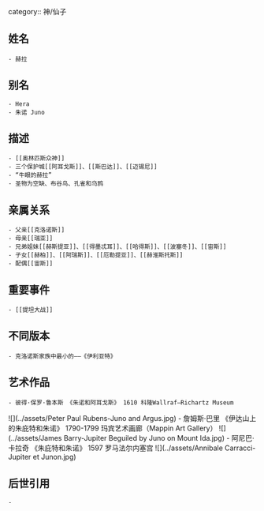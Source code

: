 category:: 神/仙子
## 姓名
	- 赫拉
## 别名
	- Hera
	- 朱诺 Juno
## 描述
	- [[奥林匹斯众神]]
	- 三个保护城[[阿耳戈斯]]、[[斯巴达]]、[[迈锡尼]]
	- “牛眼的赫拉”
	- 圣物为空缺、布谷鸟、孔雀和乌鸦
## 亲属关系
	- 父亲[[克洛诺斯]]
	- 母亲[[瑞亚]]
	- 兄弟姐妹[[赫斯提亚]]、[[得墨忒耳]]、[[哈得斯]]、[[波塞冬]]、[[宙斯]]
	- 子女[[赫柏]]、[[阿瑞斯]]、[[厄勒提亚]]、[[赫淮斯托斯]]
	- 配偶[[宙斯]]
## 重要事件
	- [[提坦大战]]
## 不同版本
	- 克洛诺斯家族中最小的——《伊利亚特》
## 艺术作品
	- 彼得·保罗·鲁本斯 《朱诺和阿耳戈斯》 1610 科隆Wallraf–Richartz Museum
 ![](../assets/Peter Paul Rubens-Juno and Argus.jpg)
	- 詹姆斯·巴里 《伊达山上的朱庇特和朱诺》 1790-1799 玛宾艺术画廊（Mappin Art Gallery）
 ![](../assets/James Barry-Jupiter Beguiled by Juno on Mount Ida.jpg)
	- 阿尼巴·卡拉奇 《朱庇特和朱诺》 1597 罗马法尔内塞宫
 ![](../assets/Annibale Carracci-Jupiter et Junon.jpg)
## 后世引用
	-
